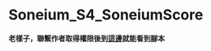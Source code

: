 # Soneium_S4_SoneiumScore
**老樣子，聯繫作者取得權限後到[這邊](https://github.com/jason2290/Soneium_S4_SoneiumScore-)就能看到腳本**  
